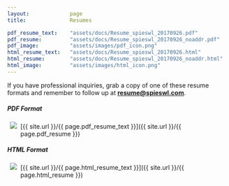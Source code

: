 ```yaml
---
layout:             page
title:              Resumes

pdf_resume_text:    "assets/docs/Resume_spieswl_20170926.pdf"
pdf_resume:         "assets/docs/Resume_spieswl_20170926_noaddr.pdf"
pdf_image:          "assets/images/pdf_icon.png"
html_resume_text:   "assets/docs/Resume_spieswl_20170926.html"
html_resume:        "assets/docs/Resume_spieswl_20170926_noaddr.html"
html_image:         "assets/images/html_icon.png"
---
```


If you have professional inquiries, grab a copy of one of these resume formats and remember to follow up at **resume@spieswl.com**.

##### PDF Format 

<img src="{{ site.url }}/{{ page.pdf_image }}" style="float: left; padding: 2px 2px 2px 2px; margin: -4px 6px 4px 4px">
[{{ site.url }}/{{ page.pdf_resume_text }}]({{ site.url }}/{{ page.pdf_resume }})


##### HTML Format 

<img src="{{ site.url }}/{{ page.html_image }}" style="float: left; padding: 2px 2px 2px 2px; margin: -4px 6px 4px 4px">
[{{ site.url }}/{{ page.html_resume_text }}]({{ site.url }}/{{ page.html_resume }})
